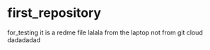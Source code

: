 # first_repository
for_testing
it is a redme file lalala
from the laptop not from git cloud dadadadad
